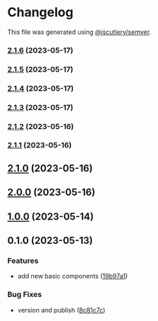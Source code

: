 # Changelog

This file was generated using [@jscutlery/semver](https://github.com/jscutlery/semver).

### [2.1.6](https://github.com/clayton-duarte/amalg/compare/button-2.1.5...button-2.1.6) (2023-05-17)

### [2.1.5](https://github.com/clayton-duarte/amalg/compare/button-2.1.4...button-2.1.5) (2023-05-17)

### [2.1.4](https://github.com/clayton-duarte/amalg/compare/button-2.1.3...button-2.1.4) (2023-05-17)

### [2.1.3](https://github.com/clayton-duarte/amalg/compare/button-2.1.2...button-2.1.3) (2023-05-17)

### [2.1.2](https://github.com/clayton-duarte/amalg/compare/button-2.1.1...button-2.1.2) (2023-05-16)

### [2.1.1](https://github.com/clayton-duarte/amalg/compare/button-2.1.0...button-2.1.1) (2023-05-16)

## [2.1.0](https://github.com/clayton-duarte/amalg/compare/button-2.0.0...button-2.1.0) (2023-05-16)

## [2.0.0](https://github.com/clayton-duarte/amalg/compare/button-1.0.0...button-2.0.0) (2023-05-16)

## [1.0.0](https://github.com/clayton-duarte/cpd/compare/button-0.1.0...button-1.0.0) (2023-05-14)

## 0.1.0 (2023-05-13)

### Features

- add new basic components ([19b97a1](https://github.com/clayton-duarte/cpd/commit/19b97a1d1af3652579d5cd7077886a6aff6d8c6b))

### Bug Fixes

- version and publish ([8c81c7c](https://github.com/clayton-duarte/cpd/commit/8c81c7ca317c1445a248d01aa1b79a225ffeb747))
